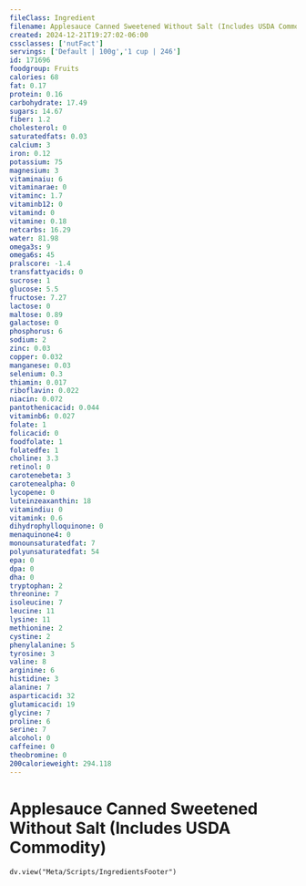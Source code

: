 ```yaml
---
fileClass: Ingredient
filename: Applesauce Canned Sweetened Without Salt (Includes USDA Commodity)
created: 2024-12-21T19:27:02-06:00
cssclasses: ['nutFact']
servings: ['Default | 100g','1 cup | 246']
id: 171696
foodgroup: Fruits
calories: 68
fat: 0.17
protein: 0.16
carbohydrate: 17.49
sugars: 14.67
fiber: 1.2
cholesterol: 0
saturatedfats: 0.03
calcium: 3
iron: 0.12
potassium: 75
magnesium: 3
vitaminaiu: 6
vitaminarae: 0
vitaminc: 1.7
vitaminb12: 0
vitamind: 0
vitamine: 0.18
netcarbs: 16.29
water: 81.98
omega3s: 9
omega6s: 45
pralscore: -1.4
transfattyacids: 0
sucrose: 1
glucose: 5.5
fructose: 7.27
lactose: 0
maltose: 0.89
galactose: 0
phosphorus: 6
sodium: 2
zinc: 0.03
copper: 0.032
manganese: 0.03
selenium: 0.3
thiamin: 0.017
riboflavin: 0.022
niacin: 0.072
pantothenicacid: 0.044
vitaminb6: 0.027
folate: 1
folicacid: 0
foodfolate: 1
folatedfe: 1
choline: 3.3
retinol: 0
carotenebeta: 3
carotenealpha: 0
lycopene: 0
luteinzeaxanthin: 18
vitamindiu: 0
vitamink: 0.6
dihydrophylloquinone: 0
menaquinone4: 0
monounsaturatedfat: 7
polyunsaturatedfat: 54
epa: 0
dpa: 0
dha: 0
tryptophan: 2
threonine: 7
isoleucine: 7
leucine: 11
lysine: 11
methionine: 2
cystine: 2
phenylalanine: 5
tyrosine: 3
valine: 8
arginine: 6
histidine: 3
alanine: 7
asparticacid: 32
glutamicacid: 19
glycine: 7
proline: 6
serine: 7
alcohol: 0
caffeine: 0
theobromine: 0
200calorieweight: 294.118
---
```


# Applesauce Canned Sweetened Without Salt (Includes USDA Commodity)

```dataviewjs
dv.view("Meta/Scripts/IngredientsFooter")
```